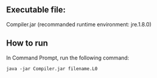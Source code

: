 ## Executable file:
Compiler.jar (recommanded runtime environment: jre.1.8.0)

## How to run
In Command Prompt, run the following command:

`java -jar Compiler.jar filename.L0`
